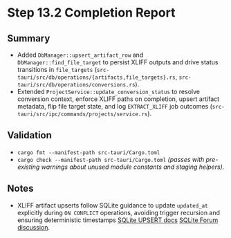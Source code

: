 # Step 13.2 Completion Report

## Summary
- Added `DbManager::upsert_artifact_row` and `DbManager::find_file_target` to persist XLIFF outputs and drive status transitions in `file_targets` (`src-tauri/src/db/operations/{artifacts,file_targets}.rs`, `src-tauri/src/db/operations/conversions.rs`).
- Extended `ProjectService::update_conversion_status` to resolve conversion context, enforce XLIFF paths on completion, upsert artifact metadata, flip file target state, and log `EXTRACT_XLIFF` job outcomes (`src-tauri/src/ipc/commands/projects/service.rs`).

## Validation
- `cargo fmt --manifest-path src-tauri/Cargo.toml`
- `cargo check --manifest-path src-tauri/Cargo.toml` *(passes with pre-existing warnings about unused module constants and staging helpers).*

## Notes
- XLIFF artifact upserts follow SQLite guidance to update `updated_at` explicitly during `ON CONFLICT` operations, avoiding trigger recursion and ensuring deterministic timestamps [SQLite UPSERT docs](https://sqlite.org/lang_upsert.html) [SQLite Forum discussion](https://sqlite.org/forum/info/7f8a6d4c80b7ceaf).
